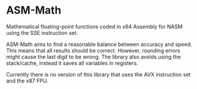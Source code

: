# ASM-Math
<p>Mathematical floating-point functions coded in x64 Assembly for NASM using the SSE instruction set.</p>
<p>ASM-Math aims to find a reasonable balance between accuracy and speed. This means
that all results should be correct. However, rounding errors might cause the last digit
to be wrong. The library also avoids using the stack/cache, instead it saves all variables in registers.</p>
<p>Currently there is no version of this library that uses the AVX instruction set and the x87 FPU.</p>
